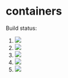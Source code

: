 # containers

Build status:

1. [![](https://github.com/pingff/containers/workflows/tests-fibonacci/badge.svg)](https://github.com/pingff/containers/actions?query=workflow%3Atests-fibonacci)
1. [![](https://github.com/pingff/containers/workflows/tests-range/badge.svg)](https://github.com/pingff/containers/actions?query=workflow%3Atests-range)
1. [![](https://github.com/pingff/containers/workflows/tests-BST/badge.svg)](https://github.com/pingff/containers/actions?query=workflow%3Atests-BST)
1. [![](https://github.com/pingff/containers/workflows/tests-BinaryTree/badge.svg)](https://github.com/pingff/containers/actions?query=workflow%3Atests-BinaryTree)
1. [![](https://github.com/pingff/containers/workflows/tests-AVLTree/badge.svg)](https://github.com/pingff/containers/actions?query=workflow%3Atests-AVLTree)
